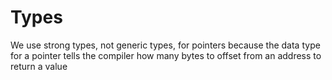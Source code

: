 # Types
We use strong types, not generic types, for pointers because the data type for a pointer tells the compiler how many bytes to offset from an address to return a value